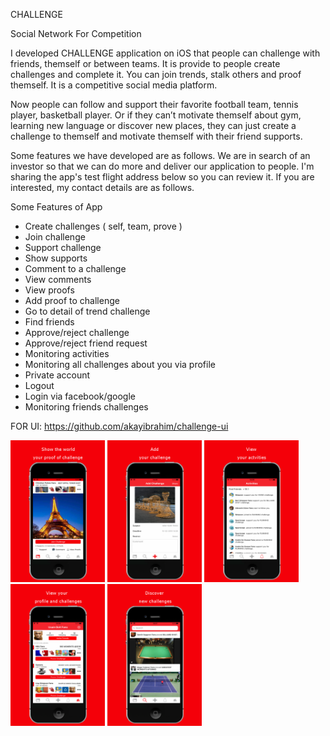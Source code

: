 CHALLENGE

Social Network For Competition

I developed CHALLENGE application on iOS that people can challenge with friends, themself or between teams. It is provide to people create challenges and complete it.  You can join trends, stalk others and proof themself. It is a competitive social media platform.

Now people can follow and support their favorite football team, tennis player, basketball player. Or if they can’t motivate themself about gym, learning new language or discover new places, they can just create a challenge to themself and motivate themself with their friend supports. 

Some features we have developed are as follows. We are in search of an investor so that we can do more and deliver our application to people. I'm sharing the app's test flight address below so you can review it. If you are interested, my contact details are as follows.

Some Features of App
* Create challenges ( self, team, prove )
* Join challenge
* Support challenge
* Show supports
* Comment to a challenge
* View comments
* View proofs
* Add proof to challenge
* Go to detail of trend challenge
* Find friends
* Approve/reject challenge
* Approve/reject friend request
* Monitoring activities
* Monitoring all challenges about you via profile
* Private account
* Logout
* Login via facebook/google
* Monitoring friends challenges

FOR UI: https://github.com/akayibrahim/challenge-ui

<img src="https://github.com/akayibrahim/challenge/blob/tst/3.5-inch%20(iPhone4)-Screenshot1.png" width="30%" height="30%"> <img src="https://github.com/akayibrahim/challenge/blob/tst/3.5-inch%20(iPhone4)-Screenshot2.png" width="30%" height="30%"> <img src="https://github.com/akayibrahim/challenge/blob/tst/3.5-inch%20(iPhone4)-Screenshot3.png" width="30%" height="30%"> <img src="https://github.com/akayibrahim/challenge/blob/tst/3.5-inch%20(iPhone4)-Screenshot4.png" width="30%" height="30%"> <img src="https://github.com/akayibrahim/challenge/blob/tst/3.5-inch%20(iPhone4)-Screenshot5.png" width="30%" height="30%"> 
